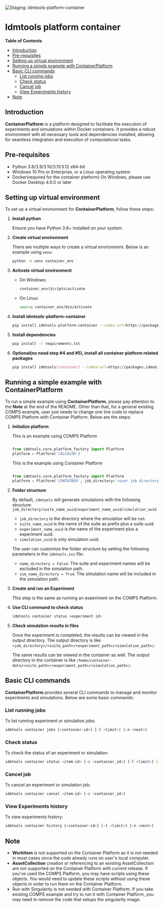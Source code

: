 ![Staging: idmtools-platform-container](https://github.com/InstituteforDiseaseModeling/idmtools/workflows/Staging:%20idmtools-platform-container/badge.svg?branch=dev)

# Idmtools platform container

<!-- START doctoc generated TOC please keep comment here to allow auto update -->
<!-- DON'T EDIT THIS SECTION, INSTEAD RE-RUN doctoc TO UPDATE -->
**Table of Contents**

- [Introduction](#introduction)
- [Pre-requisites](#pre-requisites)
- [Setting up virtual environment](#setting-up-virtual-environment)
- [Running a simple example with ContainerPlatform](#running-a-simple-example-with-containerplatform)
- [Basic CLI commands](#basic-cli-commands)
  - [List running jobs](#list-running-jobs)
  - [Check status](#check-status)
  - [Cancel job](#cancel-job)
  - [View Experiments history](#view-experiments-history)
- [Note](#note)

<!-- END doctoc generated TOC please keep comment here to allow auto update -->

## Introduction

**ContainerPlatform** is a platform designed to facilitate the execution of experiments and simulations within Docker containers. It provides a robust environment with all necessary tools and dependencies installed, allowing for seamless integration and execution of computational tasks.

## Pre-requisites
- Python 3.8/3.9/3.10/3.11/3.12 x64-bit
- Windows 10 Pro or Enterprise, or a Linux operating system
- Docker(required for the container platform)
  On Windows, please use Docker Desktop 4.0.0 or later

## Setting up virtual environment

To set up a virtual environment for **ContainerPlatform**, follow these steps:

1. **Install python**

   Ensure you have Python 3.8+ installed on your system.

2. **Create virtual environment**
   
   There are multiple ways to create a virtual environment. Below is an example using `venv`:

    ```bash
    python -m venv container_env
    ```

3. **Activate virtual environment**
    - On Windows:
        ```bash
        container_env\Scripts\activate
        ```
    - On Linux:
        ```bash
        source container_env/bin/activate
        ```

4. **Install idmtools-platform-container**
    ```bash
    pip install idmtools-platform-container --index-url=https://packages.idmod.org/api/pypi/pypi-production/simple
    ```

5. **Install dependencies**
    ```bash
    pip install -r requirements.txt
    ```
6. **Optional(no need step #4 and #5), install all container platform related packages**
    ```bash
    pip install idmtools[container] --index-url=https://packages.idmod.org/api/pypi/pypi-production/simple
    ```
## Running a simple example with ContainerPlatform

To run a simple example using **ContainerPlatform**, please pay attention to the **Note** at the end of the README. Other than that, for a general existing COMPS example, user just needs to change one line code to replace COMPS Platform with Container Platform. Below are the steps:

1. **Initialize platform**:

    This is an example using COMPS Platform
    ```python
   
    from idmtools.core.platform_factory import Platform
    platform = Platform('CALCULON')
   
    ```

    This is the example using Container Platform
    ```python
   
    from idmtools.core.platform_factory import Platform
    platform = Platform('CONTAINER', job_directory='<user job directory>')
   
    ```
   
2. **Folder structure**:

    By default, `idmtools` will generate simulations with the following structure:
    `job_directory/suite_name_uuid/experiment_name_uuid/simulation_uuid`

    - `job_directory` is the directory where the simulation will be run.
    - `suite_name_uuid` is the name of the suite as prefix plus a suite uuid.
    - `experiment_name_uuid` is the name of the experiment plus a experiment uuid.
    - `simulation_uuid` is only simulation uuid.

    The user can customize the folder structure by setting the following parameters in the `idmtools.ini` file:
    - `name_directory = False`: The suite and experiment names will be excluded in the simulation path.
    - `sim_name_directory = True`: The simulation name will be included in the simulation path.

3. **Create and run an Experiment**

   This step is the same as running an experiment on the COMPS Platform.
   
4. **Use CLI command to check status**
    ```bash
    idmtools container status <experiment id>
    ```
5. **Check simulation results in files**

    Once the experiment is completed, the results can be viewed in the output directory. The output directory is like
    `<job_directory>/<suite_path>/<experiment_path>/<simulation_path>/`.

    The same results can be viewed in the container as well. The output directory in the container is like
    `/home/container-data/<suite_path>/<experiment_path>/<simulation_path>/`.

## Basic CLI commands

**ContainerPlatform** provides several CLI commands to manage and monitor experiments and simulations. Below are some basic commands:

### List running jobs

To list running experiment or simulation jobs:
```bash
idmtools container jobs [<container-id>] [-l <limit>] [-n <next>]
```

### Check status

To check the status of an experiment or simulation:
```bash
idmtools container status <item-id> [-c <container_id>] [-l <limit>] [--verbose/--no-verbose]
```

### Cancel job

To cancel an experiment or simulation job:
```bash
idmtools container cancel <item-id> [-c <container_id>]
```

### View Experiments history

To view experiments history:
```bash
idmtools container history [<container-id>] [-l <limit>] [-n <next>]
```


## Note

- **WorkItem** is not supported on the Container Platform as it is not needed in most cases since the code already runs on user's local computer.
- **AssetCollection** creation or referencing to an existing AssetCollection are not supported on the Container Platform with current release. If you've used the COMPS Platform, you may have scripts using these objects. You would need to update these scripts without using these objects in order to run them on the Container Platform.
- Run with Singularity is not needed with Container Platform. If you take existing COMPS example and try to run it with Container Platform, you may need to remove the code that setups the singularity image.